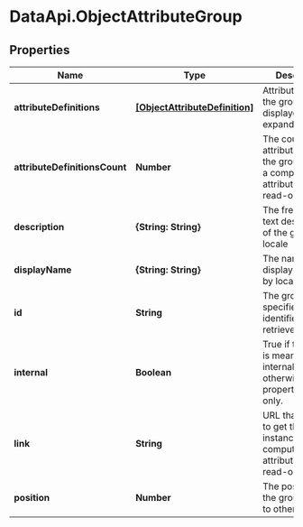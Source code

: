 # DataApi.ObjectAttributeGroup

## Properties

Name | Type | Description | Notes
------------ | ------------- | ------------- | -------------
**attributeDefinitions** | [**[ObjectAttributeDefinition]**](ObjectAttributeDefinition.md) | Attributes with the group displayed when expand&#x3D;definition | [optional] 
**attributeDefinitionsCount** | **Number** | The count of the attributes within the group.  This is a computed attribute and is read-only | [optional] 
**description** | **{String: String}** | The free-form text description of the group by locale | [optional] 
**displayName** | **{String: String}** | The name used to display the group by locale. | [optional] 
**id** | **String** | The group&#39;s user specified identifier, used to retrieve the group | [optional] 
**internal** | **Boolean** | True if the group is meant only for internal use, false otherwise.  This property is read-only. | [optional] 
**link** | **String** | URL that is used to get this instance.  This is a computed attribute and is read-only | [optional] 
**position** | **Number** | The position of the group relative to other groups. | [optional] 


